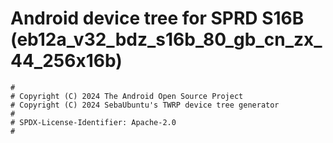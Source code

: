 # Android device tree for SPRD S16B (eb12a_v32_bdz_s16b_80_gb_cn_zx_44_256x16b)

```
#
# Copyright (C) 2024 The Android Open Source Project
# Copyright (C) 2024 SebaUbuntu's TWRP device tree generator
#
# SPDX-License-Identifier: Apache-2.0
#
```
